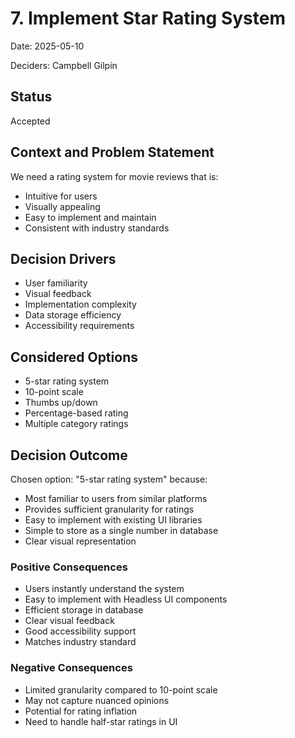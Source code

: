 # 7. Implement Star Rating System

Date: 2025-05-10

Deciders: Campbell Gilpin

## Status

Accepted

## Context and Problem Statement

We need a rating system for movie reviews that is:
- Intuitive for users
- Visually appealing
- Easy to implement and maintain
- Consistent with industry standards

## Decision Drivers

* User familiarity
* Visual feedback
* Implementation complexity
* Data storage efficiency
* Accessibility requirements

## Considered Options

* 5-star rating system
* 10-point scale
* Thumbs up/down
* Percentage-based rating
* Multiple category ratings

## Decision Outcome

Chosen option: "5-star rating system" because:
- Most familiar to users from similar platforms
- Provides sufficient granularity for ratings
- Easy to implement with existing UI libraries
- Simple to store as a single number in database
- Clear visual representation

### Positive Consequences

* Users instantly understand the system
* Easy to implement with Headless UI components
* Efficient storage in database
* Clear visual feedback
* Good accessibility support
* Matches industry standard

### Negative Consequences

* Limited granularity compared to 10-point scale
* May not capture nuanced opinions
* Potential for rating inflation
* Need to handle half-star ratings in UI 
